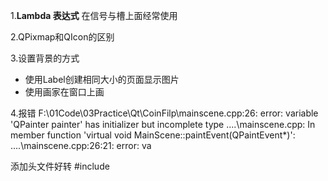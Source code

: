 
1.**Lambda 表达式**
在信号与槽上面经常使用

2.QPixmap和QIcon的区别

3.设置背景的方式
- 使用Label创建相同大小的页面显示图片
- 使用画家在窗口上画

4.报错
F:\01Code\03Practice\Qt\CoinFilp\mainscene.cpp:26: error: variable 'QPainter painter' has initializer but incomplete type ..\..\mainscene.cpp: In member function 'virtual void MainScene::paintEvent(QPaintEvent*)': ..\..\mainscene.cpp:26:21: error: va

添加头文件好转
#include <QPainterPath>
